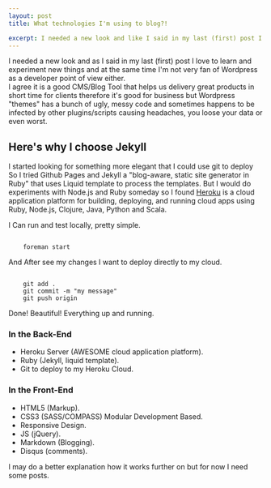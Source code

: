 ```yaml
---
layout: post
title: What technologies I'm using to blog?!

excerpt: I needed a new look and like I said in my last (first) post I love to learn and experiment new things and at the same time I'm not very fan of Wordpress as a developer point of view either.
---
```


I needed a new look and as I said in my last (first) post I love to learn and experiment new things and at the same time I'm not very fan of Wordpress as a developer point of view either. <br>
I agree it is a good CMS/Blog Tool that helps us delivery great products in short time for clients therefore it's good for business but Wordpress "themes" has a bunch of ugly, messy code and sometimes happens to be infected by other plugins/scripts causing headaches, you loose your data or even worst.

## Here's why I choose Jekyll

<p>
I started looking for something more elegant that I could use git to deploy
So I tried Github Pages and Jekyll a "blog-aware, static site generator in Ruby" that uses Liquid template to process the templates.
But I would do experiments with Node.js and Ruby someday so I found <a href="http://www.heroku.com" title="Heroku" target="_blank">Heroku</a> is a cloud application platform for building, deploying, and running cloud apps using Ruby, Node.js, Clojure, Java, Python and Scala.
</p>

I Can run and test locally, pretty simple.
<pre><code data-language="ruby">
	foreman start
</code></pre>

And After see my changes I want to deploy directly to my cloud.

<pre><code data-language="ruby">
	git add .
	git commit -m "my message"
	git push origin
</code></pre>
Done! Beautiful! Everything up and running.

### In the Back-End
- Heroku Server (AWESOME cloud application platform).
- Ruby (Jekyll, liquid template).
- Git to deploy to my Heroku Cloud.

### In the Front-End
- HTML5 (Markup).
- CSS3 (SASS/COMPASS) Modular Development Based.
- Responsive Design.
- JS (jQuery).
- Markdown (Blogging).
- Disqus (comments).

I may do a better explanation how it works further on but for now I need some posts.
